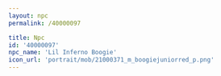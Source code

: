 ```yaml
---
layout: npc
permalink: /40000097

title: Npc
id: '40000097'
npc_name: 'Lil Inferno Boogie'
icon_url: 'portrait/mob/21000371_m_boogiejuniorred_p.png'
---
```

